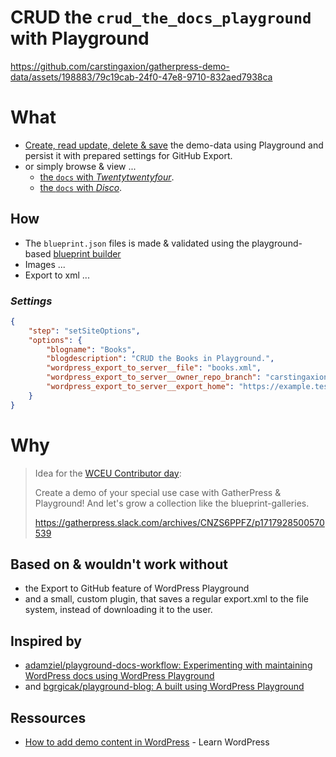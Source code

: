 # CRUD the `crud_the_docs_playground` with Playground

https://github.com/carstingaxion/gatherpress-demo-data/assets/198883/79c19cab-24f0-47e8-9710-832aed7938ca


# What

- [Create, read update, delete & save][export-to-github] the demo-data using Playground and persist it with prepared settings for GitHub Export.
- or simply browse & view ...
   - [the `docs` with *Twentytwentyfour*](https://playground.wordpress.net/?login=yes&import-wxr=https://raw.githubusercontent.com/carstingaxion/crud-the-docs-playground/main/export.xml).
   - [the `docs` with *Disco*](https://playground.wordpress.net/?login=yes&import-wxr=https://raw.githubusercontent.com/carstingaxion/crud-the-docs-playground/main/export.xml&theme=disco).

## How

- The `blueprint.json` files is made & validated using the playground-based [blueprint builder][builder]
- Images ...
- Export to xml ...

### *Settings*

```json
{
    "step": "setSiteOptions",
    "options": {
        "blogname": "Books",
        "blogdescription": "CRUD the Books in Playground.",
        "wordpress_export_to_server__file": "books.xml",
        "wordpress_export_to_server__owner_repo_branch": "carstingaxion/example-books/main",
        "wordpress_export_to_server__export_home": "https://example.test/books"
    }
}
```

# Why

> Idea for the [WCEU Contributor day](https://gatherpress.org/event/hybrid-event-wceu2024-contributor-day/): 
>
> Create a demo of your special use case with GatherPress & Playground!
> And let's grow a collection like the blueprint-galleries.
>
> https://gatherpress.slack.com/archives/CNZS6PPFZ/p1717928500570539

## Based on & wouldn't work without

- the Export to GitHub feature of WordPress Playground
- and a small, custom plugin, that saves a regular export.xml to the file system, instead of downloading it to the user.

## Inspired by

- [adamziel/playground-docs-workflow: Experimenting with maintaining WordPress docs using WordPress Playground](https://github.com/adamziel/playground-docs-workflow)
- and [bgrgicak/playground-blog: A built using WordPress Playground](https://github.com/bgrgicak/playground-blog)

## Ressources

- [How to add demo content in WordPress](https://learn.wordpress.org/lesson-plan/how-to-add-demo-content-in-wordpress/) - Learn WordPress


[builder]: https://playground.wordpress.net/builder/builder.html?blueprint-url=https://raw.githubusercontent.com/carstingaxion/crud-the-docs-playground/main/blueprints/blueprint.json


[export-to-github]: https://playground.wordpress.net/?blueprint-url=https://raw.githubusercontent.com/carstingaxion/crud-the-docs-playground/main/blueprints/blueprint.json&gh-ensure-auth=yes&ghexport-repo-url=https://github.com/carstingaxion/crud-the-docs-playground&ghexport-pr-action=create&ghexport-playground-root=/wordpress/wp-content/crud-the-docs-playground-main&ghexport-repo-root=/&ghexport-path=.&ghexport-content-type=custom-paths&ghexport-commit-message=Changes%20from%20Playground&ghexport-allow-include-zip=no